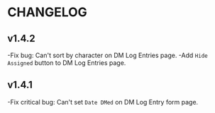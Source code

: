 CHANGELOG
======

v1.4.2
---------------

-Fix bug: Can't sort by character on DM Log Entries page.
-Add `Hide Assigned` button to DM Log Entries page.

v1.4.1
---------------

-Fix critical bug: Can't set `Date DMed` on DM Log Entry form page.